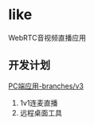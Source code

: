 # like
WebRTC音视频直播应用
## 开发计划
[PC端应用-branches/v3](https://github.com/themages/like/tree/v3)
1. 1v1连麦直播
2. 远程桌面工具
